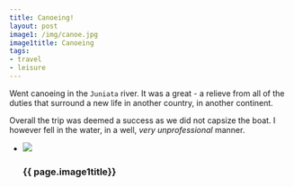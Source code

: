 ```yaml
---
title: Canoeing!
layout: post
image1: /img/canoe.jpg
image1title: Canoeing
tags:
- travel
- leisure
---
```


Went canoeing in the <code>Juniata</code> river. 
It was a great - a relieve from all of the duties that surround a new life in another country, in another continent. 

Overall the trip was deemed a success as we did not capsize the boat.
I however fell in the water, in a well, _very unprofessional_ manner.

<ul class="entries">
  <li>
    <a id="demo_standard">
      <img src="{{ page.image1 }}" />
      <h3>{{ page.image1title}}</h3>
    </a>
  </li>
</ul>


